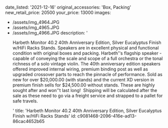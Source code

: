 date_listed: '2021-12-16'
original_accessories: 'Box, Packing'
new_retail_price: 20500
your_price: 13000
images:
  - /assets/img_4964.JPG
  - /assets/img_4965.JPG
  - /assets/img_4966.JPG
description: '<p>Harbeth Monitor 40.2 40th Anniversary Edition, Silver Eucalyptus Finish w/HiFi Racks Stands. Speakers are in excellent physical and functional condition with original boxes and packing. Harbeth''s flagship speaker - capable of conveying the scale and scope of a full orchestra or the tonal richness of a solo vintage violin. The 40th anniversary edition speakers offered improved internal wiring, premium binding post as well as upgraded crossover parts to reach the pinnacle of performance. Sold as new for over $20,000.00 (with stands) and the current XD version in premium finish sells for $24,500.00 without stands. These are highly sought after and won''t last long!&nbsp; Shipping will be calculated after the sale as these need to go via a freight service and strapped to a pallet for safe travels.&nbsp;</p>'
title: 'Harbeth Monitor 40.2 40th Anniversary Edition, Silver Eucalyptus Finish w/HiFi Racks Stands'
id: c9081468-2096-416e-ad13-86cac4652b65
